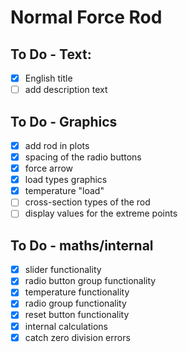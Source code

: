 # Normal Force Rod

## To Do - Text:
- [x] English title
- [ ] add description text

## To Do - Graphics
- [x] add rod in plots
- [x] spacing of the radio buttons
- [x] force arrow
- [x] load types graphics
- [x] temperature "load" 
- [ ] cross-section types of the rod
- [ ] display values for the extreme points

## To Do - maths/internal
- [x] slider functionality
- [x] radio button group functionality
- [x] temperature functionality
- [x] radio group functionality
- [x] reset button functionality
- [x] internal calculations
- [x] catch zero division errors